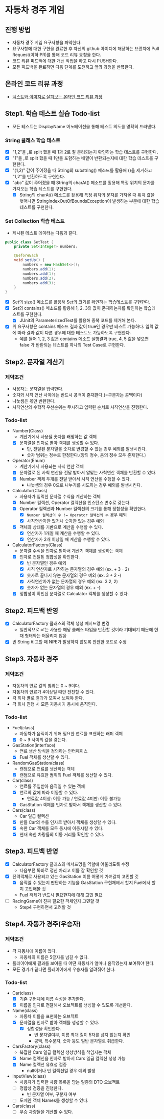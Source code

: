 # 자동차 경주 게임
## 진행 방법
* 자동차 경주 게임 요구사항을 파악한다.
* 요구사항에 대한 구현을 완료한 후 자신의 github 아이디에 해당하는 브랜치에 Pull Request(이하 PR)를 통해 코드 리뷰 요청을 한다.
* 코드 리뷰 피드백에 대한 개선 작업을 하고 다시 PUSH한다.
* 모든 피드백을 완료하면 다음 단계를 도전하고 앞의 과정을 반복한다.

## 온라인 코드 리뷰 과정
* [텍스트와 이미지로 살펴보는 온라인 코드 리뷰 과정](https://github.com/next-step/nextstep-docs/tree/master/codereview)

## Step1. 학습 테스트 실습 Todo-list
- 모든 테스트는 DisplayName 어노테이션을 통해 테스트 의도를 명확히 드러낸다.

### String 클래스 학습 테스트
- [X] "1,2"을 ,로 split 했을 때 1과 2로 잘 분리되는지 확인하는 학습 테스트를 구현한다.
- [X] "1"을 ,로 split 했을 때 1만을 포함하는 배열이 반환되는지에 대한 학습 테스트를 구현한다.
- [X] "(1,2)" 값이 주어졌을 때 String의 substring() 메소드를 활용해 ()을 제거하고 "1,2"를 반환하도록 구현한다.
- [X] "abc" 값이 주어졌을 때 String의 charAt() 메소드를 활용해 특정 위치의 문자를 가져오는 학습 테스트를 구현한다.
    - [X] String의 charAt() 메소드를 활용해 특정 위치의 문자를 가져올 때 위치 값을 벗어나면 StringIndexOutOfBoundsException이 발생하는 부분에 대한 학습 테스트를 구현한다.

### Set Collection 학습 테스트
- 제시된 테스트 데이터는 다음과 같다.
```java
public class SetTest {
    private Set<Integer> numbers;

    @BeforeEach
    void setUp() {
        numbers = new HashSet<>();
        numbers.add(1);
        numbers.add(1);
        numbers.add(2);
        numbers.add(3);
    }
}
```
- [X] Set의 size() 메소드를 활용해 Set의 크기를 확인하는 학습테스트를 구현한다.
- [X] Set의 contains() 메소드를 활용해 1, 2, 3의 값이 존재하는지를 확인하는 학습테스트를 구현한다.
    - [X] JUnit의 ParameterizedTest를 활용해 중복 코드를 제거해 본다.
- [X] 위 요구사항은 contains 메소드 결과 값이 true인 경우만 테스트 가능하다. 입력 값에 따라 결과 값이 다른 경우에 대한 테스트도 가능하도록 구현한다.
    - 예를 들어 1, 2, 3 값은 contains 메소드 실행결과 true, 4, 5 값을 넣으면 false 가 반환되는 테스트를 하나의 Test Case로 구현한다.

## Step2. 문자열 계산기
### 제약조건
- 사용자는 문자열을 입력한다.
- 숫자와 사칙 연산 사이에는 반드시 공백이 존재한다.(=구분자는 공백이다)
- 나눗셈은 몫만 반환한다.
- 사칙연산의 수학적 우선순위는 무시하고 입력된 순서로 사칙연산을 진행한다.

### Todo-list
- Number(Class)
    - 계산기에서 사용될 숫자를 래핑하는 값 객체
    - [X] 문자열을 인자로 받아 객체를 생성할 수 있다.
        - 단, 전달된 문자열을 숫자로 변경할 수 없는 경우 예외를 발생시킨다.
        - 숫자 범위는 정수로 한정한다.(양의 정수, 음의 정수 모두 존재한다.)
- Operator(Enum)
    - 계산기에서 사용되는 사칙 연산 객체
    - [X] 문자열로 된 사칙 연산을 전달 받아서 알맞는 사칙연산 객체를 반환할 수 있다.
    - [X] Number 객체 두개를 전달 받아서 사칙 연산을 수행할 수 있다.
        - 나눗셈의 경우 0으로 나누기를 시도하는 경우 예외를 발생시킨다.
- Calculator(Class)
    - 사용자가 입력한 문자열 수식을 계산하는 객체
    - [X] Number 컬렉션, Operator 컬렉션을 인스턴스 변수로 갖는다.
    - [X] Operator 컬렉션과 Number 컬렉션의 크기를 통해 정합성을 확인한다.
        - [X] `Number 컬렉션의 수 != Operator 컬렉션의 수` 경우 예외
        - [X] 사칙연산자만 있거나 숫자만 있는 경우 예외
    - [X] 객체의 상태를 기반으로 계산을 수행할 수 있다.
        - [X] 연산자가 1개일 때 계산을 수행할 수 있다.
        - [X] 연산자가 2개 이상일 때 계산을 수행할 수 있다.
- CalculatorFactory(Class)
    - 문자열 수식을 인자로 받아서 계산기 객체를 생성하는 객체
    - [X] 인자로 전달된 정합성을 확인한다.
        - [X] 빈 문자열인 경우 예외
        - [X] 사칙 연산자로 시작하는 문자열의 경우 예외 (ex. + 3 - 2)
        - [X] 숫자로 끝나지 않는 문자열의 경우 예외 (ex. 3 + 2 -)
        - [X] 사칙연산자가 없는 문자열의 경우 예외 (ex. 3 2, 2)
        - [X] 숫자가 없는 문자열의 경우 예외 (ex. + -)
    - [X] 정합성이 확인된 문자열로 Calculator 객체를 생성할 수 있다.

## Step2. 피드백 반영
- [X] CalculatorFactory 클래스의 객체 생성 메서드명 변경
    - 일반적으로 of는 사용한 해당 클래스 타입을 반환할 것이라 기대되기 때문에 현재 형태와는 어울리지 않음
- [X] 빈 String 비교할 때 NPE가 발생하지 않도록 안전한 코드로 수정

## Step3. 자동차 경주
### 제약조건
- 자동차의 연료 값의 범위는 0 ~ 9이다.
- 자동차의 연료가 4이상일 때만 전진할 수 있다.
- 각 회차 별로 결과가 모여서 보여야 한다.
- 각 회차 진행 시 모든 자동차가 동시에 움직인다.

### Todo-list
- Fuel(class)
    - 자동차가 움직이기 위해 필요한 연료를 표현하는 래퍼 객체
    - [X] 0 ~ 9 사이의 값을 갖는다.
- GasStation(interface)
    - 연료 생산 방식을 정의하는 인터페이스
    - [X] Fuel 객체를 생산할 수 있다.
- RandomGasStation(class)
    - 랜덤으로 연료를 생산하는 객체
    - [X] 랜덤으로 유효한 범위의 Fuel 객체를 생산할 수 있다.
- Car(class)
    - 연료를 주입받아 움직일 수 있는 객체
    - [X] 연료의 값에 따라 이동할 수 있다.
        - 연료값 4이상: 이동 가능 / 연료값 4미만: 이동 불가능
    - [X] GasStation 객체를 인자로 받아서 객체를 생산할 수 있다.
- Cars(class)
    - Car 일급 컬렉션
    - [X] 만들 Car의 수를 인자로 받아서 객체를 생성할 수 있다.
    - [X] 속한 Car 객체를 모두 동시에 이동시킬 수 있다.
    - [X] 현재 속한 차량들의 이동 거리를 확인할 수 있다.

## Step3. 피드백 반영
- [X] CalculatorFactory 클래스의 메서드명을 역할에 어울리도록 수정
    - 다음부턴 똑바로 정신 차리고 이름 잘 확인할 것
- [X] 전략객체로 사용되고 있는 GasStation 이름 어떻게 가져갈지 고민할 것
    - [X] 움직일 수 있는지 판단하는 기능을 GasStation 구현체에서 할지 Fuel에서 할지 고민해볼 것
    - Fuel 객체가 반드시 필요한지에 대해 고민 필요
- [ ] RacingGame이 진짜 필요한 객체인지 고민할 것
    - Step4 구현하면서 고려할 것
    
## Step4. 자동가 경주(우승자)
### 제약조건
- 각 자동차에 이름이 있다.
    - 자동차의 이름은 5글자를 넘길 수 없다.
- 플레이어에게 결과를 보여줄 때 어떤 자동차가 얼마나 움직였는지 보여줘야 한다.
- 모든 경기가 끝나면 플레이어에게 우승자를 알려줘야 한다.

### Todo-list
- Car(class)
    - [X] 기존 구현체에 이름 속성을 추가한다.
    - [X] 이름을 인자로 전달해서 오브젝트를 생성할 수 있도록 개선한다.
- Name(class)
    - 자동차 이름을 표현하는 오브젝트
    - [X] 문자열을 인자로 받아 객체를 생성할 수 있다.
        - [X] 정합성을 확인한다.
            - 빈 문자열여부, 이름 최대 길이 5자를 넘지 않는지 확인
            - 공백, 특수문자, 숫자 등도 일반 문자열로 취급한다.
- CarsFactory(class)
    - 복잡한 Cars 일급 컬렉션 생성방식을 책임지는 객체
    - [X] Name 컬렉션을 인자로 받아서 Cars 일급 컬렉션 생성 가능
    - [X] Name 컬렉션 유효성 검증
        - null이거나 빈 컬렉션일 경우 예외 발생
- InputView(class)
    - 사용자가 입력한 차량 목록을 담는 일종의 DTO 오브젝트
    - [ ] 정합성 검증을 진행한다.
        - 빈 문자열 여부, 구분자 여부
    - [ ] 도메인 객체 Names를 생성할 수 있다.
- Cars(class)
    - [ ] 우승 차량들을 계산할 수 있다.
